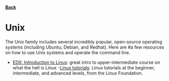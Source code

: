 [**Back**](/README.md/)

# Unix

The Unix family includes several incredibly popular, open-source operating systems (including Ubuntu, Debian, and Redhat).
Here are #a few resources on how to use Unix systems and operate the command line.

- [EDX: Introduction to Linux](https://www.edx.org/course/introduction-to-linux): great intro to upper-intermediate course on what the hell is Linux
-[Linux tutorials](https://www.linux.org/forums/#linux-tutorials.122): Linux tutorials at the beginner, intermediate, and advanced levels, from the Linux Foundation. 
